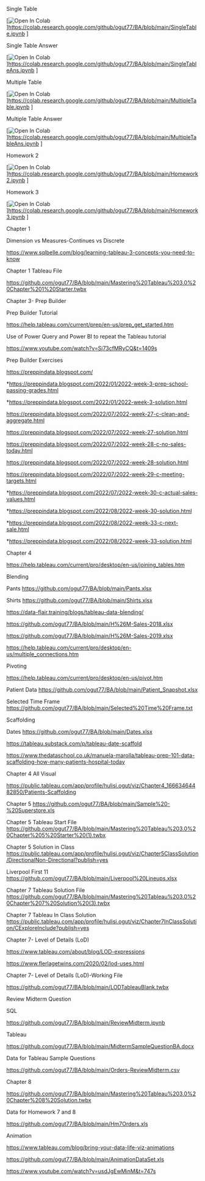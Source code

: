 Single Table

[![Open In Colab](https://colab.research.google.com/assets/colab-badge.svg)]https://colab.research.google.com/github/ogut77/BA/blob/main/SingleTable.ipynb ]

Single Table Answer

[![Open In Colab](https://colab.research.google.com/assets/colab-badge.svg)]https://colab.research.google.com/github/ogut77/BA/blob/main/SingleTableAns.ipynb ]

Multiple Table

[![Open In Colab](https://colab.research.google.com/assets/colab-badge.svg)]https://colab.research.google.com/github/ogut77/BA/blob/main/MultipleTable.ipynb ]

Multiple Table Answer

[![Open In Colab](https://colab.research.google.com/assets/colab-badge.svg)]https://colab.research.google.com/github/ogut77/BA/blob/main/MultipleTableAns.ipynb ]

Homework 2

[![Open In Colab](https://colab.research.google.com/assets/colab-badge.svg)]https://colab.research.google.com/github/ogut77/BA/blob/main/Homework2.ipynb ]

Homework 3

[![Open In Colab](https://colab.research.google.com/assets/colab-badge.svg)]https://colab.research.google.com/github/ogut77/BA/blob/main/Homework3.ipynb ]



Chapter 1

Dimension vs Measures-Continues vs Discrete

https://www.sqlbelle.com/blog/learning-tableau-3-concepts-you-need-to-know

Chapter 1 Tableau File

https://github.com/ogut77/BA/blob/main/Mastering%20Tableau%203.0%20Chapter%201%20Starter.twbx

Chapter 3- Prep Builder

Prep Builder Tutorial

https://help.tableau.com/current/prep/en-us/prep_get_started.htm

Use of Power Query and Power BI to repeat the Tableau tutorial 

https://www.youtube.com/watch?v=Sj73cfMRyCQ&t=1409s

Prep Builder Exercises

https://preppindata.blogspot.com/

*https://preppindata.blogspot.com/2022/01/2022-week-3-prep-school-passing-grades.html

*https://preppindata.blogspot.com/2022/01/2022-week-3-solution.html

https://preppindata.blogspot.com/2022/07/2022-week-27-c-clean-and-aggregate.html

https://preppindata.blogspot.com/2022/07/2022-week-27-solution.html

https://preppindata.blogspot.com/2022/07/2022-week-28-c-no-sales-today.html

https://preppindata.blogspot.com/2022/07/2022-week-28-solution.html

https://preppindata.blogspot.com/2022/07/2022-week-29-c-meeting-targets.html

*https://preppindata.blogspot.com/2022/07/2022-week-30-c-actual-sales-values.html

*https://preppindata.blogspot.com/2022/08/2022-week-30-solution.html

*https://preppindata.blogspot.com/2022/08/2022-week-33-c-next-sale.html

*https://preppindata.blogspot.com/2022/08/2022-week-33-solution.html



Chapter 4

https://help.tableau.com/current/pro/desktop/en-us/joining_tables.htm



Blending 

Pants
https://github.com/ogut77/BA/blob/main/Pants.xlsx

Shirts
https://github.com/ogut77/BA/blob/main/Shirts.xlsx

https://data-flair.training/blogs/tableau-data-blending/

https://github.com/ogut77/BA/blob/main/H%26M-Sales-2018.xlsx

https://github.com/ogut77/BA/blob/main/H%26M-Sales-2019.xlsx

https://help.tableau.com/current/pro/desktop/en-us/multiple_connections.htm

Pivoting

https://help.tableau.com/current/pro/desktop/en-us/pivot.htm

Patient Data
https://github.com/ogut77/BA/blob/main/Patient_Snapshot.xlsx

Selected Time Frame
https://github.com/ogut77/BA/blob/main/Selected%20Time%20Frame.txt



Scaffolding

Dates 
https://github.com/ogut77/BA/blob/main/Dates.xlsx

https://tableau.substack.com/p/tableau-date-scaffold

https://www.thedataschool.co.uk/manuela-marolla/tableau-prep-101-data-scaffolding-how-many-patients-hospital-today

Chapter 4 All Visual

https://public.tableau.com/app/profile/hulisi.ogut/viz/Chapter4_16663464482850/Patients-Scaffolding

Chapter 5
https://github.com/ogut77/BA/blob/main/Sample%20-%20Superstore.xls

Chapter 5 Tableau Start File
https://github.com/ogut77/BA/blob/main/Mastering%20Tableau%203.0%20Chapter%205%20Starter%20(1).twbx

Chapter 5 Solution in Class
https://public.tableau.com/app/profile/hulisi.ogut/viz/Chapter5ClassSolution/DirectionalNon-Directional?publish=yes

Liverpool First 11 
https://github.com/ogut77/BA/blob/main/Liverpool%20Lineups.xlsx

Chapter 7 Tableau Solution File
https://github.com/ogut77/BA/blob/main/Mastering%20Tableau%203.0%20Chapter%207%20Solution%20(3).twbx

Chapter 7 Tableau In Class Solution
https://public.tableau.com/app/profile/hulisi.ogut/viz/Chapter7InClassSolution/CExploreInclude?publish=yes

Chapter 7- Level of Details (LoD)

https://www.tableau.com/about/blog/LOD-expressions

https://www.flerlagetwins.com/2020/02/lod-uses.html

Chapter 7- Level of Details (LoD)-Working File

https://github.com/ogut77/BA/blob/main/LODTableauBlank.twbx

Review Midterm Question

SQL

https://github.com/ogut77/BA/blob/main/ReviewMidterm.ipynb

Tableau

https://github.com/ogut77/BA/blob/main/MidtermSampleQuestionBA.docx

Data for Tableau Sample Questions

https://github.com/ogut77/BA/blob/main/Orders-ReviewMidterm.csv

Chapter 8

https://github.com/ogut77/BA/blob/main/Mastering%20Tableau%203.0%20Chapter%208%20Solution.twbx

Data for Homework 7 and 8

https://github.com/ogut77/BA/blob/main/Hm7Orders.xls

Animation

https://www.tableau.com/blog/bring-your-data-life-viz-animations

https://github.com/ogut77/BA/blob/main/AnimationDataSet.xls

https://www.youtube.com/watch?v=usdJgEwMinM&t=747s
